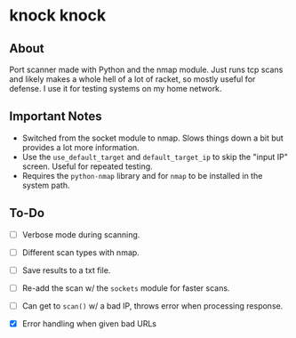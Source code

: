 # knock knock

## About
Port scanner made with Python and the nmap module. Just runs tcp scans and likely makes a whole hell of a lot of racket, so mostly useful for defense. I use it for testing systems on my home network.

## Important Notes
* Switched from the socket module to nmap. Slows things down a bit but provides a lot more information. 
* Use the `use_default_target` and `default_target_ip` to skip the "input IP" screen. Useful for repeated testing.
* Requires the `python-nmap` library and for `nmap` to be installed in the system path.

## To-Do
- [ ] Verbose mode during scanning.
- [ ] Different scan types with nmap.
- [ ] Save results to a txt file.
- [ ] Re-add the scan w/ the `sockets` module for faster scans.
- [ ] Can get to `scan()` w/ a bad IP, throws error when processing response. 

- [X] Error handling when given bad URLs
